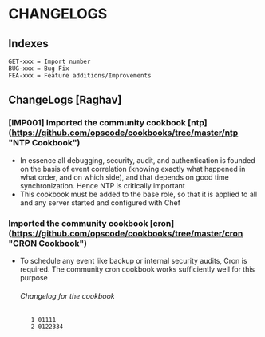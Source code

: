 # CHANGELOGS #

## Indexes ##
```
GET-xxx = Import number
BUG-xxx = Bug Fix
FEA-xxx = Feature additions/Improvements
```


## ChangeLogs [Raghav] ##
### [IMP001] Imported the community cookbook [ntp] (https://github.com/opscode/cookbooks/tree/master/ntp "NTP Cookbook") ###

* In essence  all debugging, security, audit, and authentication is founded on the basis of event correlation (knowing exactly what happened in what order, and on which side), and that depends on good time synchronization. Hence NTP is critically important
* This cookbook must be added to the base role, so that it is applied to all and any server started and configured with Chef

### Imported the community cookbook [cron] (https://github.com/opscode/cookbooks/tree/master/cron "CRON Cookbook") ###

* To schedule any event like backup or internal security audits, Cron is required. The community cron cookbook works sufficiently well for this purpose

	######  Changelog for the cookbook ######
		 1 01111
		 2 0122334  
